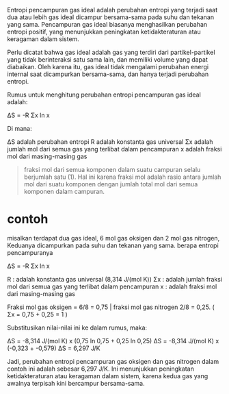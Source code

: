 Entropi pencampuran gas ideal adalah perubahan entropi yang terjadi saat dua atau lebih gas ideal dicampur bersama-sama pada suhu dan tekanan yang sama. Pencampuran gas ideal biasanya menghasilkan perubahan entropi positif, yang menunjukkan peningkatan ketidakteraturan atau keragaman dalam sistem.

Perlu dicatat bahwa gas ideal adalah gas yang terdiri dari partikel-partikel yang tidak berinteraksi satu sama lain, dan memiliki volume yang dapat diabaikan. Oleh karena itu, gas ideal tidak mengalami perubahan energi internal saat dicampurkan bersama-sama, dan hanya terjadi perubahan entropi.

Rumus untuk menghitung perubahan entropi pencampuran gas ideal adalah:

ΔS = -R Σx ln x

Di mana:

ΔS adalah perubahan entropi
R adalah konstanta gas universal
Σx adalah jumlah mol dari semua gas yang terlibat dalam pencampuran
x adalah fraksi mol dari masing-masing gas

> fraksi mol dari semua komponen dalam suatu campuran selalu berjumlah satu (1). Hal ini karena fraksi mol adalah rasio antara jumlah mol dari suatu komponen dengan jumlah total mol dari semua komponen dalam campuran.

# contoh
misalkan terdapat dua gas ideal, 6 mol gas oksigen dan 2 mol gas nitrogen, Keduanya dicampurkan pada suhu dan tekanan yang sama. berapa entropi pencampuranya

ΔS = -R Σx ln x

R : adalah konstanta gas universal (8,314 J/(mol K))
Σx : adalah jumlah fraksi mol dari semua gas yang terlibat dalam pencampuran
x : adalah fraksi mol dari masing-masing gas

Fraksi mol gas oksigen = 6/8 = 0,75 | fraksi mol gas nitrogen 2/8 = 0,25. ( Σx = 0,75 + 0,25 = 1 )

Substitusikan nilai-nilai ini ke dalam rumus, maka:

ΔS = -8,314 J/(mol K) x (0,75 ln 0,75 + 0,25 ln 0,25)
ΔS = -8,314 J/(mol K) x (-0,323 + -0,579)
ΔS = 6,297 J/K

Jadi, perubahan entropi pencampuran gas oksigen dan gas nitrogen dalam contoh ini adalah sebesar 6,297 J/K. Ini menunjukkan peningkatan ketidakteraturan atau keragaman dalam sistem, karena kedua gas yang awalnya terpisah kini bercampur bersama-sama.